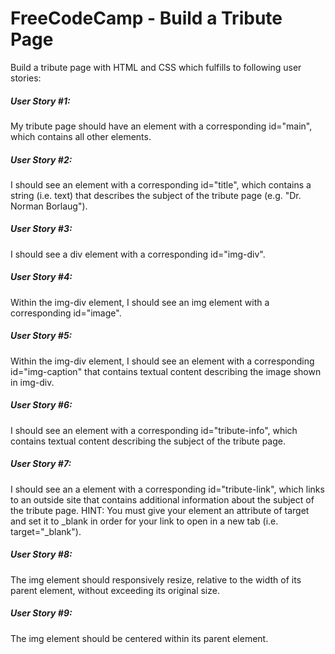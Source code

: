 # FreeCodeCamp - Build a Tribute Page
Build a tribute page with HTML and CSS which fulfills to following user stories:

##### User Story #1:
 My tribute page should have an element with a corresponding id="main", which contains all other elements.

##### User Story #2: 
I should see an element with a corresponding id="title", which contains a string (i.e. text) that describes the subject of the tribute page (e.g. "Dr. Norman Borlaug").

##### User Story #3:
 I should see a div element with a corresponding id="img-div".

##### User Story #4:
 Within the img-div element, I should see an img element with a corresponding id="image".

##### User Story #5:
 Within the img-div element, I should see an element with a corresponding id="img-caption" that contains textual content describing the image shown in img-div.

##### User Story #6:
 I should see an element with a corresponding id="tribute-info", which contains textual content describing the subject of the tribute page.

##### User Story #7:
 I should see an a element with a corresponding id="tribute-link", which links to an outside site that contains additional information about the subject of the tribute page. HINT: You must give your element an attribute of target and set it to _blank in order for your link to open in a new tab (i.e. target="_blank").

##### User Story #8:
 The img element should responsively resize, relative to the width of its parent element, without exceeding its original size.

##### User Story #9:
 The img element should be centered within its parent element.
